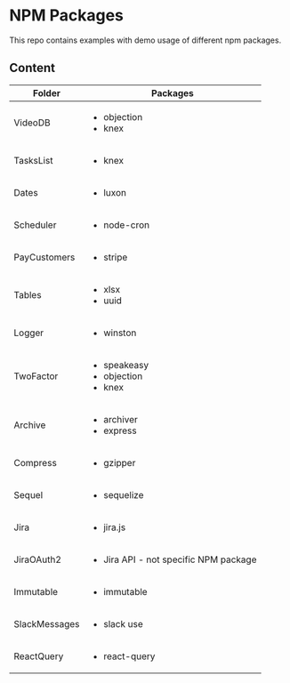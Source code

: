 # NPM Packages

This repo contains examples with demo usage of different npm packages.

## Content

| Folder        | Packages                                                   |
| ------------- | ---------------------------------------------------------- |
| VideoDB       | <ul><li>objection</li><li>knex</li></ul>                   |
| TasksList     | <ul><li>knex</li></ul>                                     |
| Dates         | <ul><li>luxon</li></ul>                                    |
| Scheduler     | <ul><li>node-cron</li></ul>                                |
| PayCustomers  | <ul><li>stripe</li></ul>                                   |
| Tables        | <ul><li>xlsx</li><li>uuid</li></ul>                        |
| Logger        | <ul><li>winston</li></ul>                                  |
| TwoFactor     | <ul><li>speakeasy</li><li>objection</li><li>knex</li></ul> |
| Archive       | <ul><li>archiver</li><li>express</li></ul>                 |
| Compress      | <ul><li>gzipper</li></ul>                                  |
| Sequel        | <ul><li>sequelize</li></ul>                                |
| Jira          | <ul><li>jira.js</li></ul>                                  |
| JiraOAuth2    | <ul><li>Jira API - not specific NPM package</li></ul>      |
| Immutable     | <ul><li>immutable</li></ul>                                |
| SlackMessages | <ul><li>slack use</li></ul>                                |
| ReactQuery    | <ul><li>react-query</li></ul>                              |
